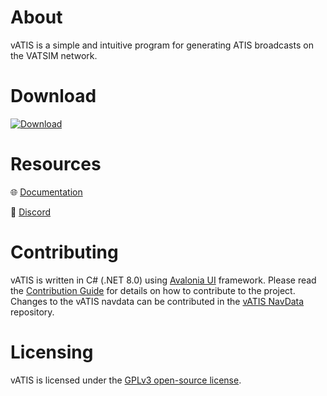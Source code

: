 # About
vATIS is a simple and intuitive program for generating ATIS broadcasts on the VATSIM network.

# Download
[![Download](https://img.shields.io/badge/Download-00489C?style=for-the-badge)][1]

[1]: https://vatis.app

# Resources
:globe_with_meridians: [Documentation](https://vatis.app)

:wave: [Discord](https://discord.gg/rTMZhjhu9Q)

# Contributing
vATIS is written in C# (.NET 8.0) using [Avalonia UI](https://github.com/avaloniaui/avalonia) framework. Please read the [Contribution Guide](CONTRIBUTING.md) for details on how to contribute to the project. Changes to the vATIS navdata can be contributed in the [vATIS NavData](https://github.com/vatis-project/navdata) repository.

# Licensing
vATIS is licensed under the [GPLv3 open-source license](LICENSE).